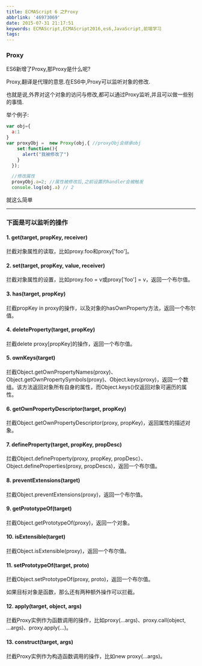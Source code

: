 ```yaml
---
title: ECMAScript 6 之Proxy
abbrlink: '46973069'
date: 2015-07-31 21:17:51
keywords: ECMAScript,ECMAScript2016,es6,JavaScript,前端学习
tags:
---
```

### Proxy
ES6新增了Proxy,那Proxy是什么呢?

Proxy,翻译是代理的意思.在ES6中,Proxy可以监听对象的修改.

也就是说,外界对这个对象的访问与修改,都可以通过Proxy监听,并且可以做一些别的事情.

举个例子:

``` javascript
var obj={
  a:1
}
var proxyObj =  new Proxy(obj,{ //proxyObj会继承obj
    set:function(){
      alert("我被修改了")
    }
  });

  //修改属性
  proxyObj.a=2; //属性被修改后,之前设置的handler会被触发
  console.log(obj.a) // 2
```

就这么简单

<!-- more -->
---

### 下面是可以监听的操作

#### 1. get(target, propKey, receiver)

拦截对象属性的读取，比如proxy.foo和proxy['foo']。

#### 2. set(target, propKey, value, receiver)

拦截对象属性的设置，比如proxy.foo = v或proxy['foo'] = v，返回一个布尔值。

#### 3. has(target, propKey)

拦截propKey in proxy的操作，以及对象的hasOwnProperty方法，返回一个布尔值。

#### 4. deleteProperty(target, propKey)

拦截delete proxy[propKey]的操作，返回一个布尔值。

#### 5. ownKeys(target)

拦截Object.getOwnPropertyNames(proxy)、Object.getOwnPropertySymbols(proxy)、Object.keys(proxy)，返回一个数组。该方法返回对象所有自身的属性，而Object.keys()仅返回对象可遍历的属性。

#### 6. getOwnPropertyDescriptor(target, propKey)

拦截Object.getOwnPropertyDescriptor(proxy, propKey)，返回属性的描述对象。

#### 7. defineProperty(target, propKey, propDesc)

拦截Object.defineProperty(proxy, propKey, propDesc）、Object.defineProperties(proxy, propDescs)，返回一个布尔值。

#### 8. preventExtensions(target)

拦截Object.preventExtensions(proxy)，返回一个布尔值。

#### 9. getPrototypeOf(target)

拦截Object.getPrototypeOf(proxy)，返回一个对象。

#### 10. isExtensible(target)

拦截Object.isExtensible(proxy)，返回一个布尔值。

#### 11. setPrototypeOf(target, proto)

拦截Object.setPrototypeOf(proxy, proto)，返回一个布尔值。

如果目标对象是函数，那么还有两种额外操作可以拦截。

#### 12. apply(target, object, args)

拦截Proxy实例作为函数调用的操作，比如proxy(...args)、proxy.call(object, ...args)、proxy.apply(...)。

#### 13. construct(target, args)

拦截Proxy实例作为构造函数调用的操作，比如new proxy(...args)。
